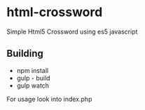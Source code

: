 # html-crossword
Simple Html5 Crossword using es5 javascript

## Building
* npm install
* gulp - build
* gulp watch

For usage look into index.php
